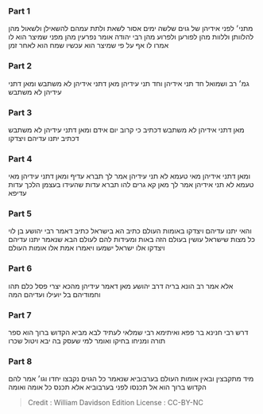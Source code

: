 
### Part 1
מתני׳ לפני אידיהן של גוים שלשה ימים אסור לשאת ולתת עמהם להשאילן ולשאול מהן להלוותן וללוות מהן לפורען ולפרוע מהן רבי יהודה אומר נפרעין מהן מפני שמיצר הוא לו אמרו לו אף על פי שמיצר הוא עכשיו שמח הוא לאחר זמן

### Part 2
גמ׳ רב ושמואל חד תני אידיהן וחד תני עידיהן מאן דתני אידיהן לא משתבש ומאן דתני עידיהן לא משתבש

### Part 3
מאן דתני אידיהן לא משתבש דכתיב כי קרוב יום אידם ומאן דתני עידיהן לא משתבש דכתיב יתנו עדיהם ויצדקו

### Part 4
ומאן דתני אידיהן מאי טעמא לא תני עידיהן אמר לך תברא עדיף ומאן דתני עידיהן מאי טעמא לא תני אידיהן אמר לך מאן קא גרים להו תברא עדות שהעידו בעצמן הלכך עדות עדיפא

### Part 5
והאי יתנו עדיהם ויצדקו באומות העולם כתיב הא בישראל כתיב דאמר רבי יהושע בן לוי כל מצות שישראל עושין בעולם הזה באות ומעידות להם לעולם הבא שנאמר יתנו עדיהם ויצדקו אלו ישראל ישמעו ויאמרו אמת אלו אומות העולם

### Part 6
אלא אמר רב הונא בריה דרב יהושע מאן דאמר עידיהן מהכא יצרי פסל כלם תהו וחמודיהם בל יועילו ועדיהם המה

### Part 7
דרש רבי חנינא בר פפא ואיתימא רבי שמלאי לעתיד לבא מביא הקדוש ברוך הוא ספר תורה ומניחו בחיקו ואומר למי שעסק בה יבא ויטול שכרו

### Part 8
מיד מתקבצין ובאין אומות העולם בערבוביא שנאמר כל הגוים נקבצו יחדו וגו׳ אמר להם הקדוש ברוך הוא אל תכנסו לפני בערבוביא אלא תכנס כל אומה ואומה

>Credit : William Davidson Edition
>License : CC-BY-NC